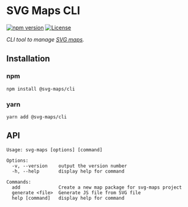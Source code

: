 # SVG Maps CLI

[![npm version](https://img.shields.io/npm/v/@svg-maps/cli)](https://www.npmjs.com/package/@svg-maps/cli)
[![License](https://img.shields.io/github/license/VictorCazanave/svg-maps-cli?color=blue)](https://github.com/VictorCazanave/svg-maps-cli/blob/master/LICENSE)

_CLI tool to manage [SVG maps](https://github.com/VictorCazanave/svg-maps)._

## Installation

### npm

`npm install @svg-maps/cli`

### yarn

`yarn add @svg-maps/cli`

## API

```
Usage: svg-maps [options] [command]

Options:
  -v, --version    output the version number
  -h, --help       display help for command

Commands:
  add              Create a new map package for svg-maps project
  generate <file>  Generate JS file from SVG file
  help [command]   display help for command
```
